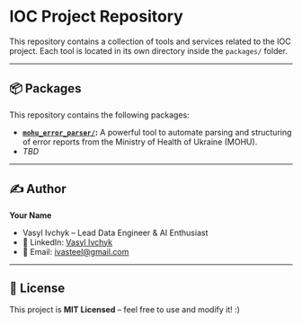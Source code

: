 # IOC Project Repository

This repository contains a collection of tools and services related to the IOC project. Each tool is located in its own directory inside the `packages/` folder.

---

## 📦 Packages

This repository contains the following packages:

-   **[`mohu_error_parser/`](./packages/mohu_error_parser/):** A powerful tool to automate parsing and structuring of error reports from the Ministry of Health of Ukraine (MOHU).
-   *TBD*

---

## ✍️ Author

**Your Name**
* Vasyl Ivchyk – Lead Data Engineer & AI Enthusiast
* 💼 LinkedIn: [Vasyl Ivchyk](https://www.linkedin.com/in/vasyl-ivchyk-1a0b1358/)
* 📧 Email: [ivasteel@gmail.com]()

---

## 📜 License

This project is **MIT Licensed** – feel free to use and modify it! :)